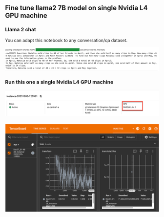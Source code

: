 ## Fine tune llama2 7B model on single Nvidia L4 GPU machine

### Llama 2 chat 
You can adapt this notebook to any conversation/qa dataset. 

![](media/chat.png)
### Run this one a single Nvidia L4 GPU machine
![](media/l4.png)

###
![](media/tb.png)

 
